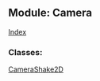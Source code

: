 ## Module: Camera

[Index](../index.md)

### Classes:

[CameraShake2D](experimental/camerashake2d.md)
